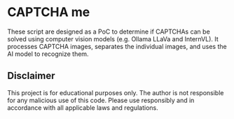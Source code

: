# CAPTCHA me

These script are designed as a PoC to determine if CAPTCHAs can be solved using computer vision models (e.g. Ollama LLaVa and InternVL). It processes CAPTCHA images, separates the individual images, and uses the AI model to recognize them.

## Disclaimer
This project is for educational purposes only. The author is not responsible for any malicious use of this code. Please use responsibly and in accordance with all applicable laws and regulations.
